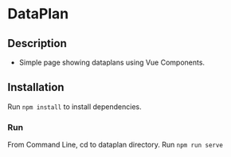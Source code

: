 # DataPlan

## Description
- Simple page showing dataplans using Vue Components.

## Installation
Run ```npm install``` to install dependencies.

### Run 
From Command Line, cd to dataplan directory.
Run ```npm run serve```


